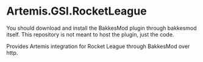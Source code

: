 # Artemis.GSI.RocketLeague

You should download and install the BakkesMod plugin through bakkesmod itself. This repository is not meant to host the plugin, just the code.

Provides Artemis integration for Rocket League through BakkesMod over http.
